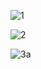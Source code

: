 ![1](https://user-images.githubusercontent.com/105069006/171196328-015d33c1-4f77-4d14-9d71-efa432991b7a.png)




![2](https://user-images.githubusercontent.com/105069006/171199434-0d0764f6-aed6-4e07-b541-771ea0f6a49b.png)


![3a](https://user-images.githubusercontent.com/105069006/171198744-9ad57c97-1cf1-4953-8cfe-167174d88192.png)


